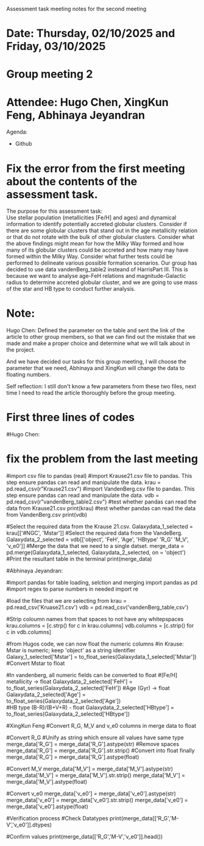 Assessment task meeting notes for the second meeting
# Date: Thursday, 02/10/2025 and Friday, 03/10/2025
# Group meeting 2 
# Attendee: Hugo Chen, XingKun Feng, Abhinaya Jeyandran

Agenda:
- Github

# Fix the error from the first meeting about the contents of the assessment task.
The purpose for this assessment task:  
Use stellar population (metallicities [Fe/H] and ages) and dynamical information to identify potentially accreted globular clusters. Consider if there are some globular clusters that stand out in the age metallicity relation or that do not rotate with the bulk of other globular clusters. 
Consider what the above findings might mean for how the Milky Way formed and how many of its globular clusters could be accreted and how many may have formed within the Milky Way. Consider what further tests could be performed to delineate various possible formation scenarios.
Our group has decided to use data vandenBerg_table2 insteand of HarrisPart III. This is because we want to analyse age-FeH relations and magnitude-Galactic radius to determine accreted globular cluster, and we are going to use mass of the star and HB type to conduct further analysis.  



# Note:
Hugo Chen: 
Defined the parameter on the table and sent the link of the article to other group members, so that we can find out the mistake that we made and make a proper choice and determine what we will talk about in the project.

And we have decided our tasks for this group meeting, I will choose the parameter that we need, Abhinaya and XingKun will change the data to floating numbers.

Self reflection: I still don't know a few parameters from these two files, next time I need to read the article thoroughly before the group meeting.


# First three lines of codes
#Hugo Chen:
# fix the problem from the last meeting
#import csv file to pandas (real)
#import Krause21.csv file to pandas. This step ensure pandas can read and manipulate the data. 
krau = pd.read_csv(r"Krause21.csv")
#import VandenBerg.csv file to pandas. This step ensure pandas can read and manipulate the data.
vdb = pd.read_csv(r"vandenBerg_table2.csv")
#test whether pandas can read the data from Krause21.csv
print(krau)
#test whether pandas can read the data from VandenBerg.csv
print(vdb)

#Select the required data from the Krause 21.csv.
Galaxydata_1_selected = krau[['#NGC', 'Mstar']]
#Select the required data from the VandeBerg.
Galaxydata_2_selected = vdb[['object', 'FeH', 'Age', 'HBtype' 'R_G' 'M_V', 'v_e0']]
#Merge the data that we need to a single datset.
merge_data = pd.merge(Galaxydata_1_selected, Galaxydata_2_selected, on = 'object')
#Print the resultant table in the terminal
print(merge_data)

#Abhinaya Jeyandran:

#import pandas for table loading, selction and merging
import pandas as pd
#import regex to parse numbers in needed
import re

#load the files that we are selecting from
krau = pd.read_csv('Kruase21.csv') 
vdb = pd.read_csv('vandenBerg_table,csv')

#Strip coloumn names from that spaces to not have any whitepspaces
krau.columns = [c.strp() for c in krau.columns]
vdb.columns = [c.strip() for c in vdb.columns]

#from Hugos code, we can now float the numeric columns
#in Krause: Mstar is numeric; keep 'object' as a string identifier
Galaxy_1_selected['Mstar'] = to_float_series(Galaxydata_1_selected['Mstar'])  #Convert Mstar to float

#In vandenberg, all numeric fields can be converted to float
#[Fe/H] metallicity → float
Galaxydata_2_selected['FeH'] = to_float_series(Galaxydata_2_selected['FeH']) 
#Age (Gyr) → float
Galaxydata_2_selected['Age'] = to_float_series(Galaxydata_2_selected['Age'])   
#HB type (B-R)/(B+V+R) - float
Galaxydata_2_selected['HBtype'] = to_float_series(Galaxydata_2_selected['HBtype'])

#XingKun Feng
#Convert R_G, M_V and v_e0 columns in merge data to float

#Convert R_G
#Unify as string which ensure all values have same type
merge_data['R_G'] = merge_data['R_G'].astype(str)
#Remove spaces
merge_data['R_G'] = merge_data['R_G'].str.strip()
#Convert into float finally
merge_data['R_G'] = merge_data['R_G'].astype(float)

#Convert M_V
merge_data['M_V'] = merge_data['M_V'].astype(str)
merge_data['M_V'] = merge_data['M_V'].str.strip()
merge_data['M_V'] = merge_data['M_V'].astype(float)

#Convert v_e0
merge_data['v_e0'] = merge_data['v_e0'].astype(str)
merge_data['v_e0'] = merge_data['v_e0'].str.strip()
merge_data['v_e0'] = merge_data['v_e0'].astype(float)

#Verification process
#Check Datatypes
print(merge_data[['R_G','M-V','v_e0']].dtypes)

#Confirm values
print(merge_data[['R_G','M-V','v_e0']].head())
